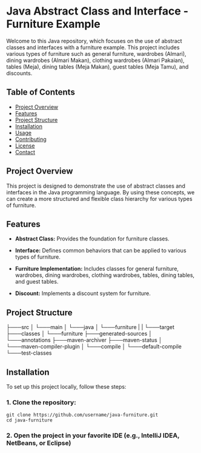 # Java Abstract Class and Interface - Furniture Example

Welcome to this Java repository, which focuses on the use of abstract classes and interfaces with a furniture example. This project includes various types of furniture such as general furniture, wardrobes (Almari), dining wardrobes (Almari Makan), clothing wardrobes (Almari Pakaian), tables (Meja), dining tables (Meja Makan), guest tables (Meja Tamu), and discounts.

## Table of Contents
* [Project Overview](#project-overview)
* [Features]()
* [Project Structure]()
* [Installation]()
* [Usage]()
* [Contributing]()
* [License]()
* [Contact]()

## Project Overview

This project is designed to demonstrate the use of abstract classes and interfaces in the Java programming language. By using these concepts, we can create a more structured and flexible class hierarchy for various types of furniture.

## Features

* **Abstract Class:** Provides the foundation for furniture classes.

* **Interface:** Defines common behaviors that can be applied to various types of furniture.

* **Furniture Implementation:** Includes classes for general furniture, wardrobes, dining wardrobes, clothing wardrobes, tables, dining tables, and guest tables.

* **Discount:** Implements a discount system for furniture.

## Project Structure

├───src
│   └───main
│       └───java
│           └───furniture
|
|
└───target
    ├───classes
    │   └───furniture
    ├───generated-sources
    │   └───annotations
    ├───maven-archiver
    ├───maven-status
    │   └───maven-compiler-plugin
    │       └───compile
    │           └───default-compile
    └───test-classes

## Installation

To set up this project locally, follow these steps:

### 1. Clone the repository:
```
git clone https://github.com/username/java-furniture.git
cd java-furniture
```

### 2. Open the project in your favorite IDE (e.g., IntelliJ IDEA, NetBeans, or Eclipse)